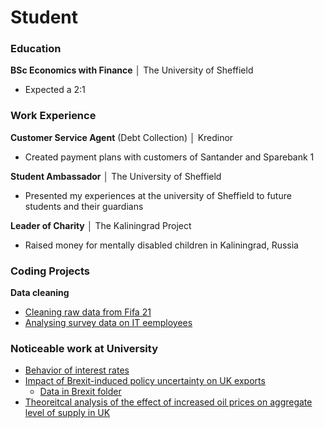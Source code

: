 # Student

### Education
__BSc Economics with Finance__ │ The University of Sheffield
* Expected a 2:1

### Work Experience
__Customer Service Agent__ (Debt Collection) │ Kredinor
* Created payment plans with customers of Santander and Sparebank 1

__Student Ambassador__ │ The University of Sheffield
* Presented my experiences at the university of Sheffield to future students and their guardians

__Leader of Charity__ │ The Kaliningrad Project
* Raised money for mentally disabled children in Kaliningrad, Russia

### Coding Projects
__Data cleaning__
* [Cleaning raw data from Fifa 21](https://github.com/ArmandoChr/Portfolio/blob/master/Data_Cleaning.ipynb)
* [Analysing survey data on IT eemployees](https://github.com/ArmandoChr/Portfolio/blob/master/Survey%20Analysis%20(3).ipynb)
  
  
### Noticeable work at University
* [Behavior of interest rates](https://github.com/ArmandoChr/Portfolio/blob/master/ECN220%20-%20Applied%20portfolio.docx)
* [Impact of Brexit-induced policy uncertainty on UK exports](https://github.com/ArmandoChr/Portfolio/blob/master/Do%20file%20-%20Group%205.do)
  * [Data in Brexit folder](https://github.com/ArmandoChr/Portfolio/tree/master/Brexit)
* [Theoreitcal analysis of the effect of increased oil prices on aggregate level of supply in UK](https://github.com/ArmandoChr/Portfolio/blob/master/Coursework%202.docx)
  
